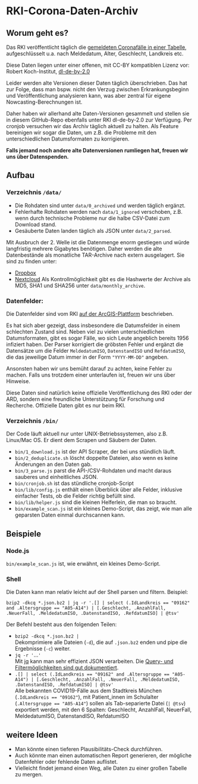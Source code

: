 # RKI-Corona-Daten-Archiv

## Worum geht es?

Das RKI veröffentlicht täglich die [gemeldeten Coronafälle in einer Tabelle](https://npgeo-corona-npgeo-de.hub.arcgis.com/datasets/dd4580c810204019a7b8eb3e0b329dd6_0), aufgeschlüsselt u.a. nach Meldedatum, Alter, Geschlecht, Landkreis etc.

Diese Daten liegen unter einer offenen, mit CC-BY kompatiblen Lizenz vor: Robert Koch-Institut, [dl-de-by-2.0](https://www.govdata.de/dl-de/by-2-0)

Leider werden alte Versionen dieser Daten täglich überschrieben. Das hat zur Folge, dass man bspw. nicht den Verzug zwischen Erkrankungsbeginn und Veröffentlichung analysieren kann, was aber zentral für eigene Nowcasting-Berechnungen ist.

Daher haben wir allerhand alte Daten-Versionen gesammelt und stellen sie in diesem GitHub-Repo ebenfalls unter RKI dl-de-by-2.0 zur Verfügung. Per cronjob versuchen wir das Archiv täglich aktuell zu halten. Als Feature bereinigen wir sogar die Daten, um z.B. die Probleme mit den unterschiedlichen Datumsformaten zu korrigieren.

**Falls jemand noch andere alte Datenversionen rumliegen hat, freuen wir uns über Datenspenden.**

## Aufbau

### Verzeichnis `/data/`

- Die Rohdaten sind unter `data/0_archived` und werden täglich ergänzt.
- Fehlerhafte Rohdaten werden nach `data/1_ignored` verschoben, z.B. wenn durch technische Probleme nur die halbe CSV-Datei zum Download stand.
- Gesäuberte Daten landen täglich als JSON unter `data/2_parsed`.

Mit Ausbruch der 2. Welle ist die Datenmenge enorm gestiegen und würde langfristig mehrere Gigabytes benötigen. Daher werden die alte Datenbestände als monatliche TAR-Archive nach extern ausgelagert. Sie sind zu finden unter:
- [Dropbox](https://www.dropbox.com/sh/8dz0gm2es9ppiej/AAAe8Plyx9XHWeQOrRM4C_tga?lst=)
- [Nextcloud](https://share.ard-zdf-box.de/s/brLC55gjMerNDAK)
Als Kontrollmöglichkeit gibt es die Hashwerte der Archive als MD5, SHA1 und SHA256 unter `data/monthly_archive`.

### Datenfelder:

Die Datenfelder sind vom RKI [auf der ArcGIS-Plattform](https://npgeo-corona-npgeo-de.hub.arcgis.com/datasets/dd4580c810204019a7b8eb3e0b329dd6_0) beschrieben.

Es hat sich aber gezeigt, dass insbesondere die Datumsfelder in einem schlechten Zustand sind. Neben viel zu vielen unterschiedlichen Datumsformaten, gibt es sogar Fälle, wo sich Leute angeblich bereits 1956 infiziert haben. Der Parser korrigiert die gröbsten Fehler und ergänzt die Datensätze um die Felder `MeldedatumISO`, `DatenstandISO` und `RefdatumISO`, die das jeweilige Datum immer in der Form `"YYYY-MM-DD"` angeben.

Ansonsten haben wir uns bemüht darauf zu achten, keine Fehler zu machen. Falls uns trotzdem einer unterlaufen ist, freuen wir uns über Hinweise.

Diese Daten sind natürlich keine offizielle Veröffentlichung des RKI oder der ARD, sondern eine freundliche Unterstützung für Forschung und Recherche. Offizielle Daten gibt es nur beim RKI.

### Verzeichnis `/bin/`

Der Code läuft aktuell nur unter UNIX-Betriebssystemen, also z.B. Linux/Mac OS. Er dient dem Scrapen und Säubern der Daten.

- `bin/1_download.js` ist der API Scraper, der bei uns stündlich läuft.
- `bin/2_deduplicate.sh` löscht doppelte Dateien, also wenn es keine Änderungen an den Daten gab.
- `bin/3_parse.js` parst die API-/CSV-Rohdaten und macht daraus sauberes und einheitliches JSON.
- `bin/cronjob.sh` ist das stündliche cronjob-Script
- `bin/lib/config.js` enthält einen Überblick über alle Felder, inklusive einfacher Tests, ob die Felder richtig befüllt sind.
- `bin/lib/helper.js` sind die kleinen Helferlein, die man so braucht.
- `bin/example_scan.js` ist ein kleines Demo-Script, das zeigt, wie man alle geparsten Daten einmal durchscannen kann.

## Beispiele

### Node.js

`bin/example_scan.js` ist, wie erwähnt, ein kleines Demo-Script.

### Shell

Die Daten kann man relativ leicht auf der Shell parsen und filtern. Beispiel:

`bzip2 -dkcq *.json.bz2 | jq -r '.[] | select (.IdLandkreis == "09162" and .Altersgruppe == "A05-A14") | [.Geschlecht, .AnzahlFall, .NeuerFall, .MeldedatumISO, .DatenstandISO, .RefdatumISO] | @tsv'`

Der Befehl besteht aus den folgenden Teilen:

- `bzip2 -dkcq *.json.bz2 | `  
Dekomprimiere alle Dateien (`-d`), die auf `.json.bz2` enden und pipe die Ergebnisse (`-c`) weiter.
- `jq -r '`…`'`  
Mit [jq](https://stedolan.github.io/jq/) kann man sehr effizient JSON verarbeiten. Die [Query- und Filtermöglichkeiten sind gut dokumentiert](https://stedolan.github.io/jq/manual/#Basicfilters).
- `.[] | select (.IdLandkreis == "09162" and .Altersgruppe == "A05-A14") | [.Geschlecht, .AnzahlFall, .NeuerFall, .MeldedatumISO, .DatenstandISO, .RefdatumISO] | @tsv'`  
Alle bekannten COVID19-Fälle aus dem Stadtkreis München (`.IdLandkreis == "09162"`), mit Patient_innen im Schulalter (`.Altersgruppe == "A05-A14"`) sollen als Tab-separierte Datei (`| @tsv`) exportiert werden, mit den 6 Spalten: Geschlecht, AnzahlFall, NeuerFall, MeldedatumISO, DatenstandISO, RefdatumISO

## weitere Ideen

- Man könnte einen tieferen Plausibilitäts-Check durchführen.
- Auch könnte man einen automatischen Report generieren, der mögliche Datenfehler oder fehlende Daten auflistet.
- Vielleicht findet jemand einen Weg, alle Daten zu einer großen Tabelle zu mergen.
